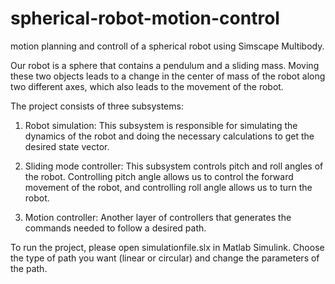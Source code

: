 # spherical-robot-motion-control
motion planning and controll of a spherical  robot using Simscape Multibody.
 
Our robot is a sphere that contains a pendulum and a sliding mass. Moving these two objects leads to a change in the center of mass of the robot along two different axes, which also leads to the movement of the robot.

The project consists of three subsystems:

1. Robot simulation: This subsystem is responsible for simulating the dynamics of the robot and doing the necessary calculations to get the desired state vector.

2. Sliding mode controller: This subsystem controls pitch and roll angles of the robot. Controlling pitch angle allows us to control the forward movement of the robot, and controlling roll angle allows us to turn the robot.

3. Motion controller: Another layer of controllers that generates the commands needed to follow a desired path.

To run the project, please open simulationfile.slx in Matlab Simulink. Choose the type of path you want (linear or circular) and change the parameters of the path.
